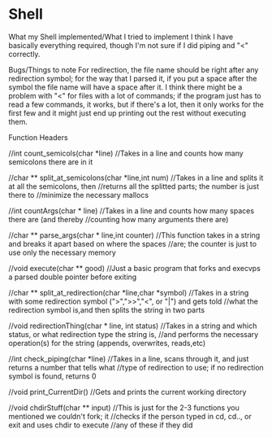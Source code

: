 # Shell

What my Shell implemented/What I tried to implement
I think I have basically everything required, though I'm not sure if I did piping and "<" correctly.

Bugs/Things to note
For redirection, the file name should be right after any redirection symbol; for the way that I parsed it, if you put a space after the symbol the file name will have a space
after it.
I think there might be a problem with "<" for files with a lot of commands; if the program just has to read a few commands, it works, but if there's a lot, then it only works for the first few and it might just end up printing out the rest without executing them.


Function Headers

//int count_semicols(char *line)
//Takes in a line and counts how many semicolons there are in it

//char ** split_at_semicolons(char *line,int num)
//Takes in a line and splits it at all the semicolons, then
//returns all the splitted parts; the number is just there to
//minimize the necessary mallocs

//int countArgs(char * line)
//Takes in a line and counts how many spaces there are (and thereby
//counting how many arguments there are)

//char ** parse_args(char * line,int counter)
//This function takes in a string and breaks it apart based on where the spaces
//are; the counter is just to use only the necessary memory

//void execute(char ** good)
//Just a basic program that forks and execvps a parsed double pointer before exiting

//char ** split_at_redirection(char *line,char *symbol)
//Takes in a string with some redirection symbol (">",">>","<", or "|") and gets told
//what the redirection symbol is,and then splits the string in two parts

//void redirectionThing(char * line, int status)
//Takes in a string and which status, or what redirection type the string is,
//and performs the necessary operation(s) for the string (appends, overwrites, reads,etc)

//int check_piping(char *line)
//Takes in a line, scans through it, and just returns a number that tells what
//type of redirection to use; if no redirection symbol is found, returns 0

//void print_CurrentDir()
//Gets and prints the current working directory

//void chdirStuff(char ** input)
//This is just for the 2-3 functions you mentioned we couldn't fork; it
//checks if the person typed in cd, cd.., or exit and uses chdir to execute
//any of these if they did
